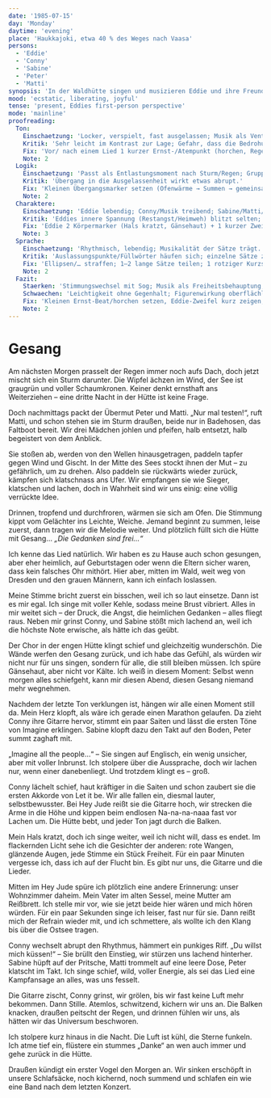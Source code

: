 ```yaml
---
date: '1985-07-15'
day: 'Monday'
daytime: 'evening'
place: 'Haukkajoki, etwa 40 % des Weges nach Vaasa'
persons:
  - 'Eddie'
  - 'Conny'
  - 'Sabine'
  - 'Peter'
  - 'Matti'
synopsis: 'In der Waldhütte singen und musizieren Eddie und ihre Freunde Lieder von Freiheitsliedern bis Beatles; Eddie fühlt sich zum ersten Mal wirklich frei und angenommen.'
mood: 'ecstatic, liberating, joyful'
tense: 'present, Eddies first-person perspective'
mode: 'mainline'
proofreading:
  Ton:
    Einschaetzung: 'Locker, verspielt, fast ausgelassen; Musik als Ventil und Freiheitsmoment.'
    Kritik: 'Sehr leicht im Kontrast zur Lage; Gefahr, dass die Bedrohung verblasst.'
    Fix: 'Vor/ nach einem Lied 1 kurzer Ernst-/Atempunkt (horchen, Regen/Schritte draußen); 1 jugendlicher Gedankenfetzen („nicht weinen, weiter singen“).'
    Note: 2
  Logik:
    Einschaetzung: 'Passt als Entlastungsmoment nach Sturm/Regen; Gruppendynamik trägt in die Leichtigkeit.'
    Kritik: 'Übergang in die Ausgelassenheit wirkt etwas abrupt.'
    Fix: 'Kleinen Übergangsmarker setzen (Ofenwärme → Summen → gemeinsamer Einsatz); 1 Geräusch-/Raumanker beim Wechsel. '
    Note: 2
  Charaktere:
    Einschaetzung: 'Eddie lebendig; Conny/Musik treibend; Sabine/Matti/Peter als Chor mit eigener Farbe.'
    Kritik: 'Eddies innere Spannung (Restangst/Heimweh) blitzt selten; Nebenfiguren eher Kulisse.'
    Fix: 'Eddie 2 Körpermarker (Hals kratzt, Gänsehaut) + 1 kurzer Zweifel vor dem Loslassen; je Nebenfigur 1 Mikrodetail (Geste/Stimmlage).'
    Note: 3
  Sprache:
    Einschaetzung: 'Rhythmisch, lebendig; Musikalität der Sätze trägt.'
    Kritik: 'Auslassungspunkte/Füllwörter häufen sich; einzelne Sätze zu glatt/ lang.'
    Fix: 'Ellipsen/… straffen; 1–2 lange Sätze teilen; 1 rotziger Kurzsatz als Kontrast einfügen.'
    Note: 2
  Fazit:
    Staerken: 'Stimmungswechsel mit Sog; Musik als Freiheitsbehauptung; Gemeinschaft spürbar.'
    Schwaechen: 'Leichtigkeit ohne Gegenhalt; Figurenwirkung oberflächlich.'
    Fix: 'Kleinen Ernst‑Beat/horchen setzen, Eddie‑Zweifel kurz zeigen, Mikrodetails pro Figur; Sprachrhythmus leicht straffen.'
    Note: 2
---
```


# Gesang

Am nächsten Morgen prasselt der Regen immer noch aufs Dach, doch jetzt mischt
sich ein Sturm darunter. Die Wipfel ächzen im Wind, der See ist graugrün und
voller Schaumkronen. Keiner denkt ernsthaft ans Weiterziehen – eine dritte Nacht
in der Hütte ist keine Frage.

Doch nachmittags packt der Übermut Peter und Matti. „Nur mal testen!“, ruft
Matti, und schon stehen sie im Sturm draußen, beide nur in Badehosen, das
Faltboot bereit. Wir drei Mädchen johlen und pfeifen, halb entsetzt, halb
begeistert von dem Anblick.

Sie stoßen ab, werden von den Wellen hinausgetragen, paddeln tapfer gegen Wind
und Gischt. In der Mitte des Sees stockt ihnen der Mut – zu gefährlich, um zu
drehen. Also paddeln sie rückwärts wieder zurück, kämpfen sich klatschnass ans
Ufer. Wir empfangen sie wie Sieger, klatschen und lachen, doch in Wahrheit sind
wir uns einig: eine völlig verrückte Idee.

Drinnen, tropfend und durchfroren, wärmen sie sich am Ofen. Die Stimmung kippt
vom Gelächter ins Leichte, Weiche. Jemand beginnt zu summen, leise zuerst, dann
tragen wir die Melodie weiter. Und plötzlich füllt sich die Hütte mit Gesang…
*„Die Gedanken sind frei…“*

Ich kenne das Lied natürlich. Wir haben es zu Hause auch schon gesungen, aber
eher heimlich, auf Geburtstagen oder wenn die Eltern sicher waren, dass kein
falsches Ohr mithört. Hier aber, mitten im Wald, weit weg von Dresden und den
grauen Männern, kann ich einfach loslassen.

Meine Stimme bricht zuerst ein bisschen, weil ich so laut einsetze. Dann ist es
mir egal. Ich singe mit voller Kehle, sodass meine Brust vibriert. Alles in mir
weitet sich – der Druck, die Angst, die heimlichen Gedanken – alles fliegt raus.
Neben mir grinst Conny, und Sabine stößt mich lachend an, weil ich die höchste
Note erwische, als hätte ich das geübt.

Der Chor in der engen Hütte klingt schief und gleichzeitig wunderschön. Die
Wände werfen den Gesang zurück, und ich habe das Gefühl, als würden wir nicht
nur für uns singen, sondern für alle, die still bleiben müssen. Ich spüre
Gänsehaut, aber nicht vor Kälte. Ich weiß in diesem Moment: Selbst wenn morgen
alles schiefgeht, kann mir diesen Abend, diesen Gesang niemand mehr wegnehmen.

Nachdem der letzte Ton verklungen ist, hängen wir alle einen Moment still da.
Mein Herz klopft, als wäre ich gerade einen Marathon gelaufen. Da zieht Conny
ihre Gitarre hervor, stimmt ein paar Saiten und lässt die ersten Töne von
Imagine erklingen. Sabine klopft dazu den Takt auf den Boden, Peter summt
zaghaft mit.

„Imagine all the people…“ – Sie singen auf Englisch, ein wenig unsicher, aber
mit voller Inbrunst. Ich stolpere über die Aussprache, doch wir lachen nur, wenn
einer danebenliegt. Und trotzdem klingt es – groß.

Conny lächelt schief, haut kräftiger in die Saiten und schon zaubert sie die
ersten Akkorde von Let it be. Wir alle fallen ein, diesmal lauter,
selbstbewusster. Bei Hey Jude reißt sie die Gitarre hoch, wir strecken die Arme
in die Höhe und kippen beim endlosen Na-na-na-naaa fast vor Lachen um. Die Hütte
bebt, und jeder Ton jagt durch die Balken.

Mein Hals kratzt, doch ich singe weiter, weil ich nicht will, dass es endet. Im
flackernden Licht sehe ich die Gesichter der anderen: rote Wangen, glänzende
Augen, jede Stimme ein Stück Freiheit. Für ein paar Minuten vergesse ich, dass
ich auf der Flucht bin. Es gibt nur uns, die Gitarre und die Lieder.

Mitten im Hey Jude spüre ich plötzlich eine andere Erinnerung: unser Wohnzimmer
daheim. Mein Vater im alten Sessel, meine Mutter am Reißbrett. Ich stelle mir
vor, wie sie jetzt beide hier wären und mich hören würden. Für ein paar Sekunden
singe ich leiser, fast nur für sie. Dann reißt mich der Refrain wieder mit, und
ich schmettere, als wollte ich den Klang bis über die Ostsee tragen.

Conny wechselt abrupt den Rhythmus, hämmert ein punkiges Riff. „Du willst mich
küssen!“ – Sie brüllt den Einstieg, wir stürzen uns lachend hinterher. Sabine
hüpft auf der Pritsche, Matti trommelt auf eine leere Dose, Peter klatscht im
Takt. Ich singe schief, wild, voller Energie, als sei das Lied eine Kampfansage
an alles, was uns fesselt.

Die Gitarre zischt, Conny grinst, wir grölen, bis wir fast keine Luft mehr
bekommen. Dann Stille. Atemlos, schwitzend, kichern wir uns an. Die Balken
knacken, draußen peitscht der Regen, und drinnen fühlen wir uns, als hätten wir
das Universum beschworen.

Ich stolpere kurz hinaus in die Nacht. Die Luft ist kühl, die Sterne funkeln.
Ich atme tief ein, flüstere ein stummes „Danke“ an wen auch immer und gehe
zurück in die Hütte.

Draußen
kündigt ein erster Vogel den Morgen an. Wir sinken erschöpft in unsere
Schlafsäcke, noch kichernd, noch summend und schlafen ein wie eine Band nach dem
letzten Konzert.
